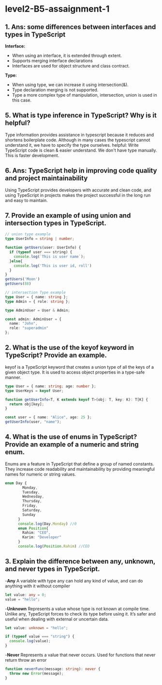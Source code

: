# level2-B5-assaignment-1

## 1. Ans: some differences between interfaces and types in TypeScript <br>
 **Interface:** <br>
- When using an interface, it is extended through extent.
- Supports merging interface declarations
- Interfaces are used for object structure and class contract.<br>

**Type:**<br>
- When using type, we can increase it using intersection(&).
- Type declaration merging is not supported.
- Type a more complex type of manipulation, intersection, union is used in this case.

## 5. What is type inference in TypeScript? Why is it helpful?
Type information provides assistance in typescript because it reduces and shortens boilerplate code. Although in many cases the typescript cannot understand it, we have to specify the type ourselves.
helpful:
Write TypeScript code is clean & easier understand. We don't have type manually. This is faster development.

## 6. Ans: TypeScript help in improving code quality and project maintainability
Using TypeScript provides developers with accurate and clean code, and using TypeScript in projects makes the project successful in the long run and easy to maintain.

## 7. Provide an example of using union and intersection types in TypeScript.
```ts
// union type example
type UserInfo = string | number;

function getUsers(user: UserInfo) {
  if (typeof user === string) {
    console.log(`This is user name`);
  }else{
    console.log('This is user id, roll')
  }
}
getUsers('Moon')
getUsers(88)

// intersection Type example
type User = { name: string };
type Admin = { role: string };

type AdminUser = User & Admin;

const admin: AdminUser = {
  name: "John",
  role: "superadmin"
};
```

## 2. What is the use of the keyof keyword in TypeScript? Provide an example.
keyof is a TypeScript keyword that creates a union type of all the keys of a given object type. It is used to access object properties in a type-safe manner.
```ts
type User = { name: string; age: number };
type UserKeys = keyof User;  

function getUserInfo<T, K extends keyof T>(obj: T, key: K): T[K] {
  return obj[key];
}

const user = { name: "Alice", age: 25 };
getUserInfo(user, "name"); 
```
## 4. What is the use of enums in TypeScript? Provide an example of a numeric and string enum.
Enums are a feature in TypeScript that define a group of named constants. They increase code readability and maintainability by providing meaningful names for numeric or string values.
```ts
enum Day {
        Monday,
        Tuesday,
        Wednesday,
        Thursday,
        Friday,
        Saturday,
        Sunday
      }
      console.log(Day.Monday) //0
      enum Position{
        Rahim: "CEO",
        Karim: "Developer"
      }
      console.log(Position.Rahim) //CEO
```

## 3. Explain the difference between any, unknown, and never types in TypeScript.
-**Any**
A variable with type any can hold any kind of value, and can do anything with it without compiler
```ts
let value: any = 0;
value = "hello"; 
```
-**Unknown**
Represents a value whose type is not known at compile time.
Unlike any, TypeScript forces to check its type before using it.
It’s safer and useful when dealing with external or uncertain data.
```ts
let value: unknown = "hello";

if (typeof value === "string") {
  console.log(value); 
}
```
-**Never**
Represents a value that never occurs.
Used for functions that never return throw an error
```ts
function neverFunc(message: string): never {
  throw new Error(message);
}
```

